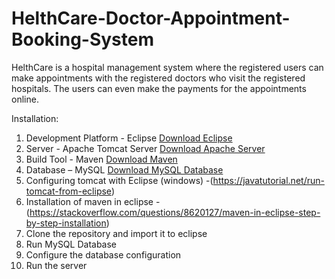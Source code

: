 # HelthCare-Doctor-Appointment-Booking-System

HelthCare is a hospital management system where the registered users can make appointments with
the registered doctors who visit the registered hospitals. The users can even make the payments for
the appointments online.

Installation:
1. Development Platform - Eclipse
[Download Eclipse](https://www.eclipse.org/downloads/packages/eclipse-ide-java-ee-developers/mars2)
2. Server - Apache Tomcat Server
[Download Apache Server](https://tomcat.apache.org/download-70.cgi)
3. Build Tool - Maven
[Download Maven](https://maven.apache.org/download.cgi)
4. Database – MySQL
[Download MySQL Database]( https://dev.mysql.com/downloads/workbench/)
5. Configuring tomcat with Eclipse (windows) -(https://javatutorial.net/run-tomcat-from-eclipse)
6. Installation of maven in eclipse - (https://stackoverflow.com/questions/8620127/maven-in-eclipse-step-by-step-installation)
7. Clone the repository and import it to eclipse
8. Run MySQL Database
9. Configure the database configuration
10. Run the server
